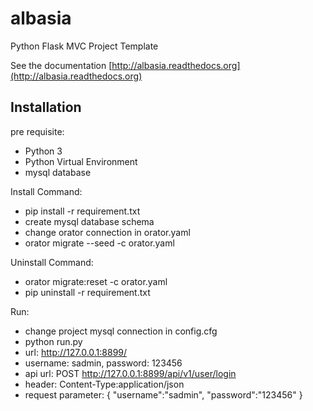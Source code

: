 # albasia
Python Flask MVC Project Template

See the documentation [http://albasia.readthedocs.org](http://albasia.readthedocs.org)

## Installation

pre requisite:
- Python 3
- Python Virtual Environment
- mysql database

Install Command:
- pip install -r requirement.txt
- create mysql database schema
- change orator connection in orator.yaml
- orator migrate --seed -c orator.yaml

Uninstall Command:
- orator migrate:reset -c orator.yaml
- pip uninstall -r requirement.txt

Run:
- change project mysql connection in config.cfg
- python run.py
- url: http://127.0.0.1:8899/
- username: sadmin, password: 123456
- api url: POST http://127.0.0.1:8899/api/v1/user/login
- header: Content-Type:application/json
- request parameter: { "username":"sadmin", "password":"123456" }




